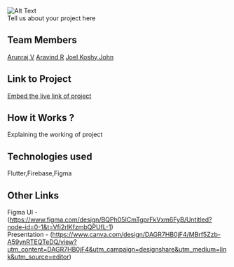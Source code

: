 ![Alt Text](.WeCareLogo.jpg)  
Tell us about your project here

## Team Members
[Arunraj V](https://github.com/Arunrxj-v)
[Aravind R](https://github.com/aravindr001)
[Joel Koshy John](https://github.com/Joelkoshyjohn)


## Link to Project
[Embed the live link of project](live_link)

## How it Works ?
Explaining the working of project  

## Technologies used
Flutter,Firebase,Figma
## Other Links
Figma UI -(https://www.figma.com/design/BQPh05ICmTgprFkVxm6FyB/Untitled?node-id=0-1&t=Vfi2rlKfzmbQPUfL-1)  
Presentation - (https://www.canva.com/design/DAGR7HB0jF4/MBrf5Zzb-A59vnRTEQTeDQ/view?utm_content=DAGR7HB0jF4&utm_campaign=designshare&utm_medium=link&utm_source=editor)  
